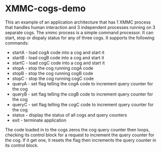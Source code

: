 XMMC-cogs-demo
==============
This an example of an application architecture that has 1 XMMC process that handles human interaction and 3 independent processes running on 3 separate cogs. The xmmc process is a simple command processor.  It can start, stop or dispaly status for any of three cogs.  It supports the following commands:
* startA - load cogA code into a cog and start it
* startB - load cogB code into a cog and start it
* startC - load cogC code into a cog and start it
* stopA  - stop the cog running cogA code
* stopB  - stop the cog running cogB code
* stopC  - stop the cog running cogC code
* queryA - set flag telling the cogA code to increment query counter for the cog
* queryB - set flag telling the cogB code to increment query counter for the cog
* queryC - set flag telling the cogC code to increment query counter for the cog
* status - display the status of all cogs and query counters
* exit   - terminate application

The code loaded in to the cogs zeros the cog query counter then loops, checking its control block for a request to increment the query counter for the cog.  If it get one, it resets the flag then increments the query counter in its control block. 


